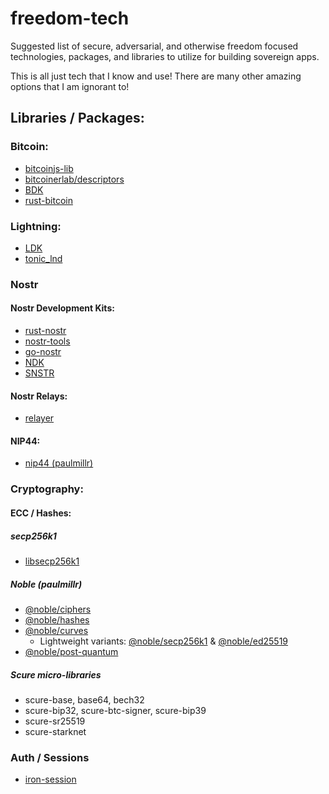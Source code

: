 # freedom-tech
Suggested list of secure, adversarial, and otherwise freedom focused technologies, packages, and libraries to utilize for building sovereign apps.

This is all just tech that I know and use! There are many other amazing options that I am ignorant to!

## Libraries / Packages:

### Bitcoin:
- [bitcoinjs-lib](https://github.com/bitcoinjs/bitcoinjs-lib)
- [bitcoinerlab/descriptors](https://github.com/bitcoinerlab/descriptors)
- [BDK](https://bitcoindevkit.org/)
- [rust-bitcoin](https://github.com/rust-bitcoin/rust-bitcoin)

### Lightning:
- [LDK](https://lightningdevkit.org/)
- [tonic_lnd](https://github.com/Kixunil/tonic_lnd)

### Nostr

#### Nostr Development Kits:
- [rust-nostr](https://github.com/rust-nostr/nostr)
- [nostr-tools](https://github.com/nbd-wtf/nostr-tools)
- [go-nostr](https://github.com/nbd-wtf/go-nostr)
- [NDK](https://github.com/nostr-dev-kit/ndk)
- [SNSTR](https://github.com/austinkelsay/snstr)

#### Nostr Relays:
- [relayer](https://github.com/fiatjaf/relayer)

#### NIP44:
- [nip44 (paulmillr)](https://github.com/paulmillr/nip44)

### Cryptography:

#### ECC / Hashes:

##### secp256k1
- [libsecp256k1](https://github.com/bitcoin-core/secp256k1)

##### Noble (paulmillr)
- [@noble/ciphers](https://github.com/paulmillr/noble-ciphers)
- [@noble/hashes](https://github.com/paulmillr/noble-hashes)
- [@noble/curves](https://github.com/paulmillr/noble-curves)
  - Lightweight variants: [@noble/secp256k1](https://github.com/paulmillr/noble-secp256k1) & [@noble/ed25519](https://github.com/paulmillr/noble-ed25519)  
- [@noble/post-quantum](https://github.com/paulmillr/noble-post-quantum)

##### Scure micro-libraries
- scure-base, base64, bech32  
- scure-bip32, scure-btc-signer, scure-bip39  
- scure-sr25519  
- scure-starknet

### Auth / Sessions
- [iron-session](https://www.npmjs.com/package/iron-session)
